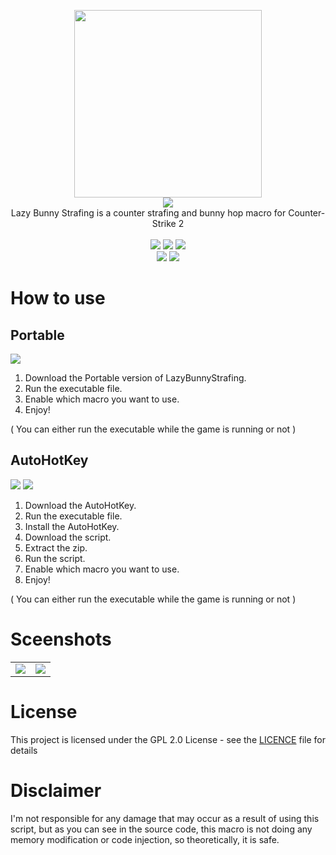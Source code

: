 <p align='center'>
<img src='https://blog.rei.my.id/img/avatar_hu8d1b4dcda75a662c68be8bd84e61591d_19085_300x0_resize_box_3.png' width='300'/><br/><img src="https://img.shields.io/badge/Lazy%20Bunny%20Strafing-2e3440?style=for-the-badge"/><br/>
Lazy Bunny Strafing is a counter strafing and bunny hop macro for Counter-Strike 2<br/><br/><img src="https://img.shields.io/badge/AUTOHOTKEY-1.1.37-2e3440?style=flat-square"/> <img src="https://img.shields.io/badge/LICENE-GPL2.0-2e3440?style=flat-square"/> <img src="https://img.shields.io/badge/VERSION-1.0.0-2e3440?style=flat-square"/><br/><a href="https://www.paypal.com/paypalme/elliottophellia"><img src="https://img.shields.io/badge/BUY%20ME%20A%20COFFEE-2e3440?style=for-the-badge&logo=paypal&logoColor=white"/></a> <a href="https://saweria.co/elliottophellia"><img src="https://img.shields.io/badge/TRAKTIR%20SAYA%20KOPI-2e3440?style=for-the-badge&logo=BuyMeACoffee&logoColor=white"/></a>
</p>

# How to use

## Portable

<a href="https://github.com/elliottophellia/LazyBunnyStrafing/releases/download/v1.0.0/lazy.exe"><img src="https://img.shields.io/badge/DOWNLOAD%20PORTABLE%20HERE-2e3440?style=for-the-badge"/></a>

1. Download the Portable version of LazyBunnyStrafing.
2. Run the executable file.
3. Enable which macro you want to use.
4. Enjoy!

( You can either run the executable while the game is running or not )

## AutoHotKey

<a href="https://www.autohotkey.com/download/ahk-install.exe"><img src="https://img.shields.io/badge/DOWNLOAD%20AUTOHOTKEY%20HERE-2e3440?style=for-the-badge"/></a> <a href="https://github.com/elliottophellia/LazyBunnyStrafing/archive/refs/heads/main.zip"><img src="https://img.shields.io/badge/DOWNLOAD%20SCRIPT%20ZIP%20HERE-2e3440?style=for-the-badge"/></a>

1. Download the AutoHotKey.
2. Run the executable file.
3. Install the AutoHotKey.
4. Download the script.
5. Extract the zip.
6. Run the script.
7. Enable which macro you want to use.
8. Enjoy!

( You can either run the executable while the game is running or not )

# Sceenshots

<table>
    <tr>
        <td>
            <img src="https://i.ibb.co/7kMHZ2P/lbs1.png" width="auto"/>
        </td>
        <td>
            <img src="https://i.ibb.co/V9YKSph/lbs2.png" width="auto"/>
        </td>
    </tr>
</table>

# License

This project is licensed under the GPL 2.0 License - see the [LICENCE](https://github.com/elliottophellia/LazyBunnyStrafing/blob/main/LICENSE) file for details

# Disclaimer

I'm not responsible for any damage that may occur as a result of using this script, but as you can see in the source code, this macro is not doing any memory modification or code injection, so theoretically, it is safe.